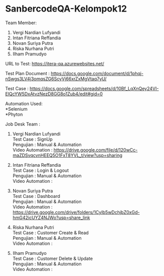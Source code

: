 # SanbercodeQA-Kelompok12

Team Member:
1. Vergi Nardian Lufyandi 
2. Intan Fitriana Reffandia 
3. Novan Suriya Putra 
4. Riska Nurhana Putri 
5. Ilham Pramudyo 
 
URL to Test: https://itera-qa.azurewebsites.net/

Test Plan Document : https://docs.google.com/document/d/1phqj-nSwgs3LV4j3omqsZG6ScyVj66xrZxMgVtaq7yU/ <br>

Test Case : https://docs.google.com/spreadsheets/d/10Bf_LqXnQey24VI-ElQcYW5DxAtvzNezD8GG8o1Zub4/edit#gid=0 <br>

Automation Used:<br>
*Selenium<br>
*Phyton<br>

Job Desk Team :
1. Vergi Nardian Lufyandi <br>
Test Case : SignUp<br>
Pengujian : Manual & Automation <br>
Video Automation : https://drive.google.com/file/d/120wCc-maZDSvqcvnHEEQ5O1FxT8YVL_t/view?usp=sharing

2. Intan Fitriana Reffandia <br>
Test Case : Login & Logout<br>
Pengujian : Manual & Automation <br>
Video Automation : 

3. Novan Suriya Putra <br>
Test Case : Dashboard <br>
Pengujian : Manual & Automation <br>
Video Automation : https://drive.google.com/drive/folders/1CyIb5wDchjbZ0xGd-hmG42icUYZ4NJWo?usp=share_link

4. Riska Nurhana Putri <br>
Test Case : Customer Create & Read <br>
Pengujian : Manual & Automation <br>
Video Automation :

5. Ilham Pramudyo <br>
Test Case : Customer Delete & Update <br>
Pengujian : Manual & Automation <br>
Video Automation :
